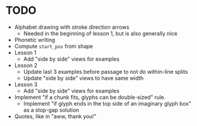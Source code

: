 # TODO

- Alphabet drawing with stroke direction arrows
  - Needed in the beginning of lesson 1, but is also generally nice
- Phonetic writing
- Compute `start_pos` from shape
- Lesson 1
  - Add "side by side" views for examples
- Lesson 2
  - Update last 3 examples before passage to not do within-line splits
  - Update "side by side" views to have same width
- Lesson 3
  - Add "side by side" views for examples
- Implement "if a chunk fits, glyphs can be double-sized" rule.
  - Implement "if glyph ends in the top side of an imaginary glyph box" as a
    stop-gap solution
- Quotes, like in "aww, thank you!"
